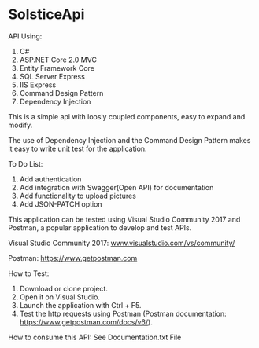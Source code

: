 # SolsticeApi

API Using:
1. C#
2. ASP.NET Core 2.0 MVC
3. Entity Framework Core
4. SQL Server Express
5. IIS Express
6. Command Design Pattern
7. Dependency Injection

This is a simple api with loosly coupled components, easy to expand and modify.


The use of Dependency Injection and the Command Design Pattern makes it easy to write unit test for the application.

To Do List:
1. Add authentication
2. Add integration with Swagger(Open API) for documentation
3. Add functionality to upload pictures
4. Add JSON-PATCH option


This application can be tested using Visual Studio Community 2017 and Postman, a popular application to develop and test APIs.

Visual Studio Community 2017: www.visualstudio.com/vs/community/

Postman: https://www.getpostman.com

How to Test:
1. Download or clone project.
2. Open it on Visual Studio.
3. Launch the application with Ctrl + F5.
4. Test the http requests using Postman (Postman documentation: https://www.getpostman.com/docs/v6/).

How to consume this API: See Documentation.txt File





















